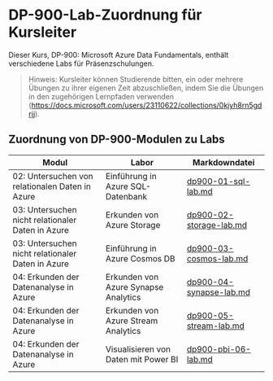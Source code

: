 # <a name="dp-900-trainer-lab-mapping"></a>DP-900-Lab-Zuordnung für Kursleiter

Dieser Kurs, DP-900: Microsoft Azure Data Fundamentals, enthält verschiedene Labs für Präsenzschulungen. 

> Hinweis: Kursleiter können Studierende bitten, ein oder mehrere Übungen zu ihrer eigenen Zeit abzuschließen, indem Sie die Übungen in den zugehörigen Lernpfaden verwenden (https://docs.microsoft.com/users/23110622/collections/0kjyh8rn5gdrjj). 

## <a name="dp-900-module-mapping-to-labs"></a>Zuordnung von DP-900-Modulen zu Labs

| Modul | Labor | Markdowndatei |
| --- | --- | --- |
| 02: Untersuchen von relationalen Daten in Azure | Einführung in Azure SQL-Datenbank | [dp900-01-sql-lab.md](https://github.com/MicrosoftLearning/DP-900T00A-Azure-Data-Fundamentals/blob/master/Instructions/Labs/dp900-01-sql-lab.md) |
| 03: Untersuchen nicht relationaler Daten in Azure | Erkunden von Azure Storage | [dp900-02-storage-lab.md](https://github.com/MicrosoftLearning/DP-900T00A-Azure-Data-Fundamentals/blob/master/Instructions/Labs/dp900-02-storage-lab.md) |
| 03: Untersuchen nicht relationaler Daten in Azure| Einführung in Azure Cosmos DB  | [dp900-03-cosmos-lab.md](https://github.com/MicrosoftLearning/DP-900T00A-Azure-Data-Fundamentals/blob/master/Instructions/Labs/dp900-03-cosmos-lab.md) |
| 04: Erkunden der Datenanalyse in Azure | Erkunden von Azure Synapse Analytics | [dp900-04-synapse-lab.md](https://github.com/MicrosoftLearning/DP-900T00A-Azure-Data-Fundamentals/blob/master/Instructions/Labs/dp900-04-synapse-lab.md) |
| 04: Erkunden der Datenanalyse in Azure | Erkunden von Azure Stream Analytics | [dp900-05-stream-lab.md](https://github.com/MicrosoftLearning/DP-900T00A-Azure-Data-Fundamentals/blob/master/Instructions/Labs/dp900-05-stream-lab.md) |
| 04: Erkunden der Datenanalyse in Azure | Visualisieren von Daten mit Power BI | [dp900-pbi-06-lab.md](https://github.com/MicrosoftLearning/DP-900T00A-Azure-Data-Fundamentals/blob/master/Instructions/Labs/dp900-pbi-06-lab.md) |

